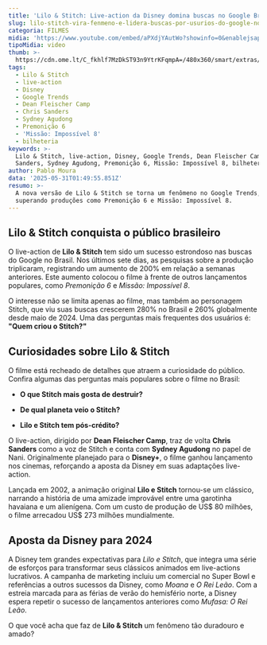 ```yaml
---
title: 'Lilo & Stitch: Live-action da Disney domina buscas no Google Brasil'
slug: lilo-stitch-vira-fenmeno-e-lidera-buscas-por-usurios-do-google-no-brasil
categoria: FILMES
midia: 'https://www.youtube.com/embed/aPXdjYAutWo?showinfo=0&enablejsapi=1'
tipoMidia: video
thumb: >-
  https://cdn.ome.lt/C_fkhlf7MzDkST93n9YtrKFqmpA=/480x360/smart/extras/conteudos/sem_titulo31.png
tags:
  - Lilo & Stitch
  - live-action
  - Disney
  - Google Trends
  - Dean Fleischer Camp
  - Chris Sanders
  - Sydney Agudong
  - Premonição 6
  - 'Missão: Impossível 8'
  - bilheteria
keywords: >-
  Lilo & Stitch, live-action, Disney, Google Trends, Dean Fleischer Camp, Chris
  Sanders, Sydney Agudong, Premonição 6, Missão: Impossível 8, bilheteria
author: Pablo Moura
data: '2025-05-31T01:49:55.851Z'
resumo: >-
  A nova versão de Lilo & Stitch se torna um fenômeno no Google Trends,
  superando produções como Premonição 6 e Missão: Impossível 8.
---
```


## Lilo & Stitch conquista o público brasileiro

O live-action de **Lilo & Stitch** tem sido um sucesso estrondoso nas buscas do Google no Brasil. Nos últimos sete dias, as pesquisas sobre a produção triplicaram, registrando um aumento de 200% em relação a semanas anteriores. Este aumento colocou o filme à frente de outros lançamentos populares, como *Premonição 6* e *Missão: Impossível 8*.

O interesse não se limita apenas ao filme, mas também ao personagem Stitch, que viu suas buscas crescerem 280% no Brasil e 260% globalmente desde maio de 2024. Uma das perguntas mais frequentes dos usuários é: **"Quem criou o Stitch?"**

## Curiosidades sobre Lilo & Stitch

O filme está recheado de detalhes que atraem a curiosidade do público. Confira algumas das perguntas mais populares sobre o filme no Brasil:

- **O que Stitch mais gosta de destruir?**

- **De qual planeta veio o Stitch?**

- **Lilo e Stitch tem pós-crédito?**

O live-action, dirigido por **Dean Fleischer Camp**, traz de volta **Chris Sanders** como a voz de Stitch e conta com **Sydney Agudong** no papel de Nani. Originalmente planejado para o **Disney+**, o filme ganhou lançamento nos cinemas, reforçando a aposta da Disney em suas adaptações live-action.

Lançada em 2002, a animação original **Lilo e Stitch** tornou-se um clássico, narrando a história de uma amizade improvável entre uma garotinha havaiana e um alienígena. Com um custo de produção de US$ 80 milhões, o filme arrecadou US$ 273 milhões mundialmente.

## Aposta da Disney para 2024

A Disney tem grandes expectativas para *Lilo e Stitch*, que integra uma série de esforços para transformar seus clássicos animados em live-actions lucrativos. A campanha de marketing incluiu um comercial no Super Bowl e referências a outros sucessos da Disney, como *Moana* e *O Rei Leão*. Com a estreia marcada para as férias de verão do hemisfério norte, a Disney espera repetir o sucesso de lançamentos anteriores como *Mufasa: O Rei Leão*.

O que você acha que faz de **Lilo & Stitch** um fenômeno tão duradouro e amado?

